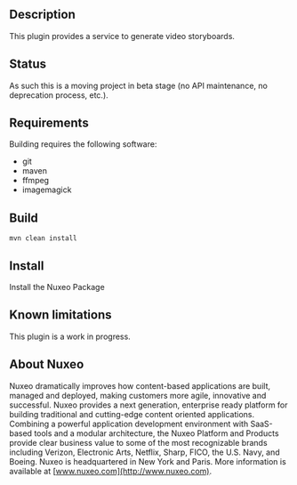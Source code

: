 ## Description
This plugin provides a service to generate video storyboards.

## Status
As such this is a moving project in beta stage (no API maintenance, no deprecation process, etc.).

## Requirements
Building requires the following software:
- git
- maven
- ffmpeg
- imagemagick

## Build
```
mvn clean install
```

## Install
Install the Nuxeo Package

## Known limitations
This plugin is a work in progress.

## About Nuxeo
Nuxeo dramatically improves how content-based applications are built, managed and deployed, making customers more agile, innovative and successful. Nuxeo provides a next generation, enterprise ready platform for building traditional and cutting-edge content oriented applications. Combining a powerful application development environment with SaaS-based tools and a modular architecture, the Nuxeo Platform and Products provide clear business value to some of the most recognizable brands including Verizon, Electronic Arts, Netflix, Sharp, FICO, the U.S. Navy, and Boeing. Nuxeo is headquartered in New York and Paris. More information is available at [www.nuxeo.com](http://www.nuxeo.com).
